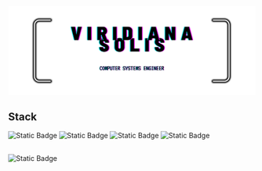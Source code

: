 ![Banner2](https://github.com/DianaSOLher/DianaSOLher/blob/2a8dd243f349821aeccd1cd69b2658ecc2d0022c/%26brie.png)

## Stack 

![Static Badge](https://img.shields.io/badge/JavaScript-FFD700?style=for-the-badge) ![Static Badge](https://img.shields.io/badge/HTML-FF4500?style=for-the-badge) ![Static Badge](https://img.shields.io/badge/CSS-0000FF?style=for-the-badge) ![Static Badge](https://img.shields.io/badge/C%2B%2B-6495ED?style=for-the-badge)

## 
![Static Badge](https://img.shields.io/badge/Scrum%20Master-8B008B?style=for-the-badge)


<!--
**DianaSOLher/DianaSOLher** is a ✨ _special_ ✨ repository because its `README.md` (this file) appears on your GitHub profile.

Here are some ideas to get you started:

- 🔭 I’m currently working on ...
- 🌱 I’m currently learning ...
- 👯 I’m looking to collaborate on ...
- 🤔 I’m looking for help with ...
- 💬 Ask me about ...
- 📫 How to reach me: ...
- 😄 Pronouns: ...
- ⚡ Fun fact: ...
-->
